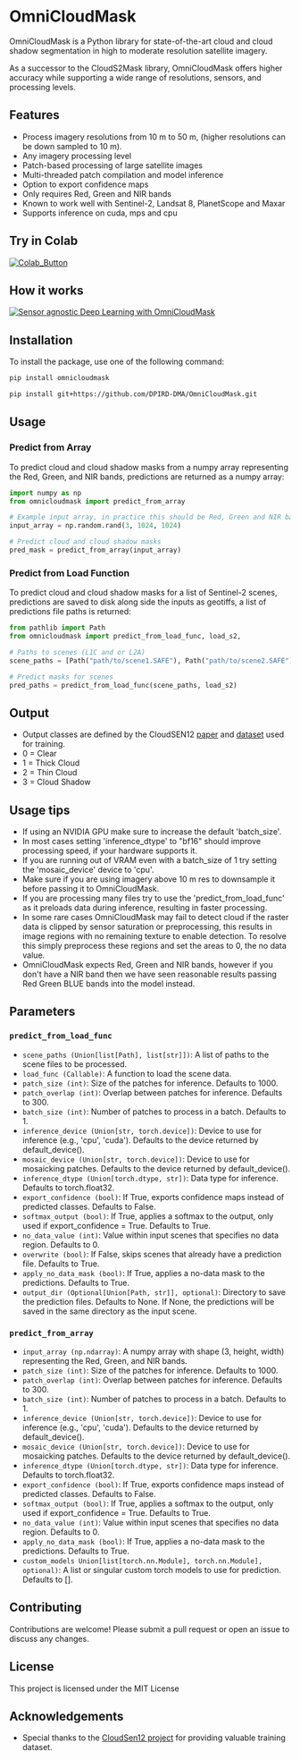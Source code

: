 # OmniCloudMask

OmniCloudMask is a Python library for state-of-the-art cloud and cloud shadow segmentation in high to moderate resolution satellite imagery.

As a successor to the CloudS2Mask library, OmniCloudMask offers higher accuracy while supporting a wide range of resolutions, sensors, and processing levels.


## Features

-   Process imagery resolutions from 10 m to 50 m, (higher resolutions can be down sampled to 10 m).
-   Any imagery processing level
-   Patch-based processing of large satellite images
-   Multi-threaded patch compilation and model inference
-   Option to export confidence maps
-   Only requires Red, Green and NIR bands
-   Known to work well with Sentinel-2, Landsat 8, PlanetScope and Maxar
-   Supports inference on cuda, mps and cpu

## Try in Colab

[![Colab_Button]][Link]

[Link]: https://colab.research.google.com/drive/1d53lg2yiSbqhrzDWlJoS5rjHgRLRJ3WY?usp=sharing 'Try OmniCloudMask In Colab'

[Colab_Button]: https://img.shields.io/badge/Try%20in%20Colab-grey?style=for-the-badge&logo=google-colab

## How it works
[![Sensor agnostic Deep Learning with OmniCloudMask](http://img.youtube.com/vi/eoKctlbsoMs/0.jpg)](http://www.youtube.com/watch?v=eoKctlbsoMs "Sensor agnostic Deep Learning with OmniCloudMask")

## Installation

To install the package, use one of the following command:

```bash
pip install omnicloudmask
```

```bash
pip install git+https://github.com/DPIRD-DMA/OmniCloudMask.git
```

## Usage

### Predict from Array

To predict cloud and cloud shadow masks from a numpy array representing the Red, Green, and NIR bands, predictions are returned as a numpy array:

```python
import numpy as np
from omnicloudmask import predict_from_array

# Example input array, in practice this should be Red, Green and NIR bands
input_array = np.random.rand(3, 1024, 1024)

# Predict cloud and cloud shadow masks
pred_mask = predict_from_array(input_array)
```

### Predict from Load Function

To predict cloud and cloud shadow masks for a list of Sentinel-2 scenes, predictions are saved to disk along side the inputs as geotiffs, a list of predictions file paths is returned:

```python
from pathlib import Path
from omnicloudmask import predict_from_load_func, load_s2,

# Paths to scenes (L1C and or L2A)
scene_paths = [Path("path/to/scene1.SAFE"), Path("path/to/scene2.SAFE")]

# Predict masks for scenes
pred_paths = predict_from_load_func(scene_paths, load_s2)
```
## Output
- Output classes are defined by the CloudSEN12 [paper](https://www.nature.com/articles/s41597-022-01878-2) and [dataset](https://cloudsen12.github.io/) used for training.
- 0 = Clear
- 1 = Thick Cloud
- 2 = Thin Cloud
- 3 = Cloud Shadow

## Usage tips

-   If using an NVIDIA GPU make sure to increase the default 'batch_size'.
-   In most cases setting 'inference_dtype' to "bf16" should improve processing speed, if your hardware supports it.
-   If you are running out of VRAM even with a batch_size of 1 try setting the 'mosaic_device' device to 'cpu'.
-   Make sure if you are using imagery above 10 m res to downsample it before passing it to OmniCloudMask.
-   If you are processing many files try to use the 'predict_from_load_func' as it preloads data during inference, resulting in faster processing.
-   In some rare cases OmniCloudMask may fail to detect cloud if the raster data is clipped by sensor saturation or preprocessing, this results in image regions with no remaining texture to enable detection. To resolve this simply preprocess these regions and set the areas to 0, the no data value.
-   OmniCloudMask expects Red, Green and NIR bands, however if you don't have a NIR band then we have seen reasonable results passing Red Green BLUE bands into the model instead.

## Parameters

### `predict_from_load_func`

-   `scene_paths (Union[list[Path], list[str]])`: A list of paths to the scene files to be processed.
-   `load_func (Callable)`: A function to load the scene data.
-   `patch_size (int)`: Size of the patches for inference. Defaults to 1000.
-   `patch_overlap (int)`: Overlap between patches for inference. Defaults to 300.
-   `batch_size (int)`: Number of patches to process in a batch. Defaults to 1.
-   `inference_device (Union[str, torch.device])`: Device to use for inference (e.g., 'cpu', 'cuda'). Defaults to the device returned by default_device().
-   `mosaic_device (Union[str, torch.device])`: Device to use for mosaicking patches. Defaults to the device returned by default_device().
-   `inference_dtype (Union[torch.dtype, str])`: Data type for inference. Defaults to torch.float32.
-   `export_confidence (bool)`: If True, exports confidence maps instead of predicted classes. Defaults to False.
-   `softmax_output (bool)`: If True, applies a softmax to the output, only used if export_confidence = True. Defaults to True.
-   `no_data_value (int)`: Value within input scenes that specifies no data region. Defaults to 0.
-   `overwrite (bool)`: If False, skips scenes that already have a prediction file. Defaults to True.
-   `apply_no_data_mask (bool)`: If True, applies a no-data mask to the predictions. Defaults to True.
-   `output_dir (Optional[Union[Path, str]], optional)`: Directory to save the prediction files. Defaults to None. If None, the predictions will be saved in the same directory as the input scene.

### `predict_from_array`

-   `input_array (np.ndarray)`: A numpy array with shape (3, height, width) representing the Red, Green, and NIR bands.
-   `patch_size (int)`: Size of the patches for inference. Defaults to 1000.
-   `patch_overlap (int)`: Overlap between patches for inference. Defaults to 300.
-   `batch_size (int)`: Number of patches to process in a batch. Defaults to 1.
-   `inference_device (Union[str, torch.device])`: Device to use for inference (e.g., 'cpu', 'cuda'). Defaults to the device returned by default_device().
-   `mosaic_device (Union[str, torch.device])`: Device to use for mosaicking patches. Defaults to the device returned by default_device().
-   `inference_dtype (Union[torch.dtype, str])`: Data type for inference. Defaults to torch.float32.
-   `export_confidence (bool)`: If True, exports confidence maps instead of predicted classes. Defaults to False.
-   `softmax_output (bool)`: If True, applies a softmax to the output, only used if export_confidence = True. Defaults to True.
-   `no_data_value (int)`: Value within input scenes that specifies no data region. Defaults to 0.
-   `apply_no_data_mask (bool)`: If True, applies a no-data mask to the predictions. Defaults to True.
-   `custom_models Union[list[torch.nn.Module], torch.nn.Module], optional)`: A list or singular custom torch models to use for prediction. Defaults to [].

## Contributing

Contributions are welcome! Please submit a pull request or open an issue to discuss any changes.

## License

This project is licensed under the MIT License

## Acknowledgements

-   Special thanks to the [CloudSen12 project](https://cloudsen12.github.io/) for providing valuable training dataset.

